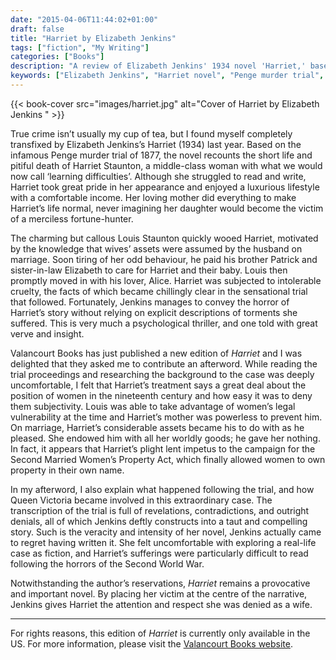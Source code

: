 ```yaml
---
date: "2015-04-06T11:44:02+01:00"
draft: false
title: "Harriet by Elizabeth Jenkins"
tags: ["fiction", "My Writing"]
categories: ["Books"]
description: "A review of Elizabeth Jenkins' 1934 novel 'Harriet,' based on the infamous 1877 Penge murder trial. Discover how this psychological thriller exposes the legal vulnerability of Victorian women through the tragic story of Harriet Staunton's abuse and death."
keywords: ["Elizabeth Jenkins", "Harriet novel", "Penge murder trial", "1877 murder", "Louis Staunton", "Victorian women's rights", "Married Women's Property Act", "true crime fiction", "Valancourt Books", "psychological thriller"]
---
```


{{< book-cover src="images/harriet.jpg" alt="Cover of Harriet by Elizabeth Jenkins " >}}

True crime isn’t usually my cup of tea, but I found myself completely transfixed by Elizabeth Jenkins’s Harriet (1934) last year. Based on the infamous Penge murder trial of 1877, the novel recounts the short life and pitiful death of Harriet Staunton, a middle-class woman with what we would now call ‘learning difficulties’. Although she struggled to read and write, Harriet took great pride in her appearance and enjoyed a luxurious lifestyle with a comfortable income. Her loving mother did everything to make Harriet’s life normal, never imagining her daughter would become the victim of a merciless fortune-hunter.

The charming but callous Louis Staunton quickly wooed Harriet, motivated by the knowledge that wives’ assets were assumed by the husband on marriage. Soon tiring of her odd behaviour, he paid his brother Patrick and sister-in-law Elizabeth to care for Harriet and their baby. Louis then promptly moved in with his lover, Alice. Harriet was subjected to intolerable cruelty, the facts of which became chillingly clear in the sensational trial that followed. Fortunately, Jenkins manages to convey the horror of Harriet’s story without relying on explicit descriptions of torments she suffered. This is very much a psychological thriller, and one told with great verve and insight.

Valancourt Books has just published a new edition of _Harriet_ and I was delighted that they asked me to contribute an afterword. While reading the trial proceedings and researching the background to the case was deeply uncomfortable, I felt that Harriet’s treatment says a great deal about the position of women in the nineteenth century and how easy it was to deny them subjectivity. Louis was able to take advantage of women’s legal vulnerability at the time and Harriet’s mother was powerless to prevent him. On marriage, Harriet’s considerable assets became his to do with as he pleased. She endowed him with all her worldly goods; he gave her nothing. In fact, it appears that Harriet’s plight lent impetus to the campaign for the Second Married Women’s Property Act, which finally allowed women to own property in their own name.

In my afterword, I also explain what happened following the trial, and how Queen Victoria became involved in this extraordinary case. The transcription of the trial is full of revelations, contradictions, and outright denials, all of which Jenkins deftly constructs into a taut and compelling story. Such is the veracity and intensity of her novel, Jenkins actually came to regret having written it. She felt uncomfortable with exploring a real-life case as fiction, and Harriet’s sufferings were particularly difficult to read following the horrors of the Second World War. 

Notwithstanding the author’s reservations, _Harriet_ remains a provocative and important novel. By placing her victim at the centre of the narrative, Jenkins gives Harriet the attention and respect she was denied as a wife.

---

For rights reasons, this edition of _Harriet_ is currently only available in the US. For more information, please visit the [Valancourt Books website](https://www.valancourtbooks.com/harriet-1934.html).